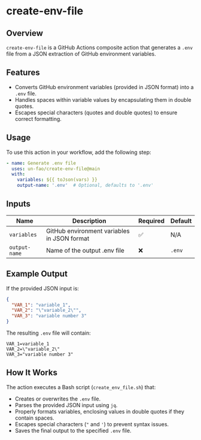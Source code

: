 # create-env-file

## Overview

`create-env-file` is a GitHub Actions composite action that generates a `.env` file from a JSON extraction of GitHub environment variables.

## Features

- Converts GitHub environment variables (provided in JSON format) into a `.env` file.
- Handles spaces within variable values by encapsulating them in double quotes.
- Escapes special characters (quotes and double quotes) to ensure correct formatting.

## Usage

To use this action in your workflow, add the following step:

```yaml
- name: Generate .env file
  uses: un-fao/create-env-file@main
  with:
    variables: ${{ toJson(vars) }}
    output-name: '.env'  # Optional, defaults to '.env'
```

## Inputs

| Name          | Description                                 | Required | Default |
| ------------- | ------------------------------------------- | -------- | ------- |
| `variables`   | GitHub environment variables in JSON format | ✅        | N/A     |
| `output-name` | Name of the output .env file                | ❌        | `.env`  |

## Example Output

If the provided JSON input is:

```json
{
  "VAR_1": "variable_1",
  "VAR_2": "\"variable_2\"",
  "VAR_3": "variable number 3"
}
```

The resulting `.env` file will contain:

```env
VAR_1=variable_1
VAR_2=\"variable_2\"
VAR_3="variable number 3"
```

## How It Works

The action executes a Bash script (`create_env_file.sh`) that:

- Creates or overwrites the `.env` file.
- Parses the provided JSON input using `jq`.
- Properly formats variables, enclosing values in double quotes if they contain spaces.
- Escapes special characters (`"` and `'`) to prevent syntax issues.
- Saves the final output to the specified `.env` file.

##

